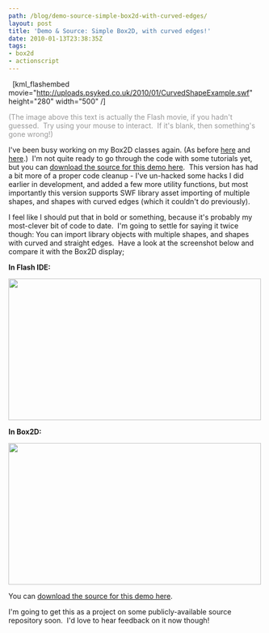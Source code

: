 ```yaml
---
path: /blog/demo-source-simple-box2d-with-curved-edges/
layout: post
title: 'Demo & Source: Simple Box2D, with curved edges!'
date: 2010-01-13T23:38:35Z
tags:
- box2d
- actionscript
---
```


<span style="">&nbsp;</span>
[kml_flashembed movie="http://uploads.psyked.co.uk/2010/01/CurvedShapeExample.swf" height="280" width="500" /]

<span style="color: #999999;">(The image above this text is actually the Flash movie, if you hadn't guessed.  Try using your mouse to interact.  If it's blank, then something's gone wrong!)</span>

I've been busy working on my Box2D classes again. (As before <a href="http://www.psyked.co.uk/actionscript/simplifying-box2das3.htm" target="_blank">here</a> and <a href="http://www.psyked.co.uk/box2d/simple-box2d-custom-polygon-creation.htm" target="_blank">here</a>.)  I'm not quite ready to go through the code with some tutorials yet, but you can <a href="http://uploads.psyked.co.uk/2010/01/simplebox2d_demo_100113.zip" target="_self">download the source for this demo here</a>.  This version has had a bit more of a proper code cleanup - I've un-hacked some hacks I did earlier in development, and added a few more utility functions, but most importantly this version supports SWF library asset importing of multiple shapes, and shapes with curved edges (which it couldn't do previously).

I feel like I should put that in bold or something, because it's probably my most-clever bit of code to date.  I'm going to settle for saying it twice though: You can import library objects with multiple shapes, and shapes with curved and straight edges.  Have a look at the screenshot below and compare it with the Box2D display;

<strong>In Flash IDE:</strong>

<strong><a href="http://uploads.psyked.co.uk/2010/01/flashview.jpg"><img class="alignnone size-full wp-image-1117" title="flashview" src="http://uploads.psyked.co.uk/2010/01/flashview.jpg" alt="" width="500" height="280" /></a></strong>

<strong>In Box2D:</strong>

<strong><a href="http://uploads.psyked.co.uk/2010/01/box2dview.jpg"><img class="alignnone size-full wp-image-1118" title="box2dview" src="http://uploads.psyked.co.uk/2010/01/box2dview.jpg" alt="" width="500" height="280" /></a></strong>

You can <a href="http://uploads.psyked.co.uk/2010/01/simplebox2d_demo_100113.zip" target="_self">download the source for this demo here</a>.

I'm going to get this as a project on some publicly-available source repository soon.  I'd love to hear feedback on it now though!